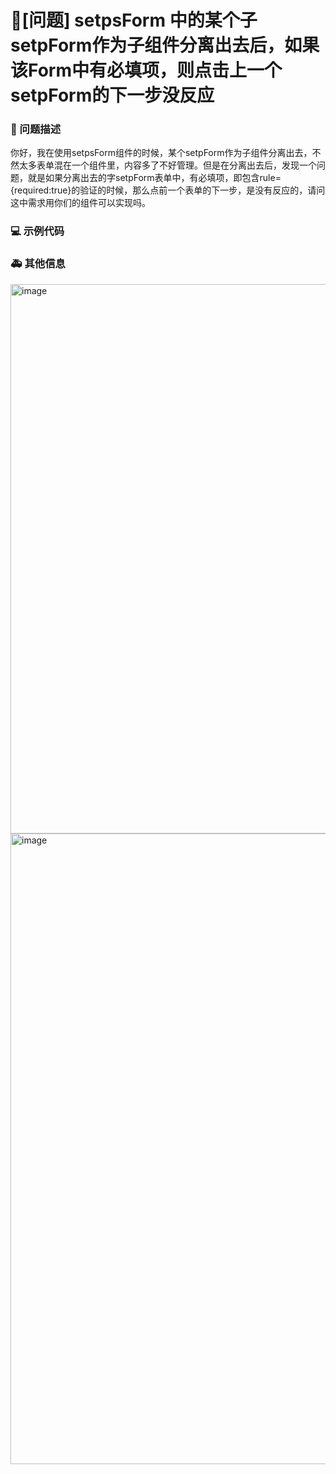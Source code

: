 # 🧐[问题] setpsForm 中的某个子 setpForm作为子组件分离出去后，如果该Form中有必填项，则点击上一个setpForm的下一步没反应

### 🧐 问题描述

你好，我在使用setpsForm组件的时候，某个setpForm作为子组件分离出去，不然太多表单混在一个组件里，内容多了不好管理。但是在分离出去后，发现一个问题，就是如果分离出去的字setpForm表单中，有必填项，即包含rule={required:true}的验证的时候，那么点前一个表单的下一步，是没有反应的，请问这中需求用你们的组件可以实现吗。

### 💻 示例代码

<!--
如果你有解决方案，在这里清晰地阐述
-->

### 🚑 其他信息

<img width="879" alt="image" src="https://github.com/ant-design/pro-components/assets/10085134/09c447eb-f8ed-4de1-867c-29d4106e4b6f">

<img width="1009" alt="image" src="https://github.com/ant-design/pro-components/assets/10085134/4fb102f2-4e8b-4cbf-9e4e-6cc274dbd1ef">
